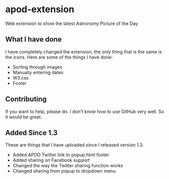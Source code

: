 # apod-extension
Web extension to show the latest Astronomy Picture of the Day

## What I have done
I have completely changed the extension, the only thing that is the same is the icons. Here are some of the things I have done:

- Sorting through images
- Manually entering dates
- W3.css
- Footer

## Contributing
If you want to help, please do. I don't know how to use GitHub very well. So it would be great.

## Added Since 1.3
These are things that I have uploaded since I released version 1.3.
- Added APOD Twitter link to popup.html footer
- Added sharing on Facebook support
- Changed the way the Twitter sharing function works
- Changed sharing from popup to dropdown menu
